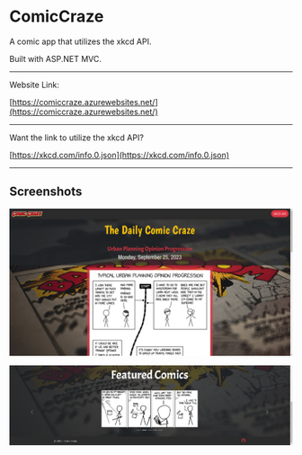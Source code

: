 # ComicCraze
A comic app that utilizes the xkcd API.

Built with ASP.NET MVC.

---

Website Link:

[https://comiccraze.azurewebsites.net/](https://comiccraze.azurewebsites.net/)

---

Want the link to utilize the xkcd API?

[https://xkcd.com/info.0.json](https://xkcd.com/info.0.json)

---

## Screenshots

![image](/Images/daily-comic.png)

![image](/Images/featured-comics.png)